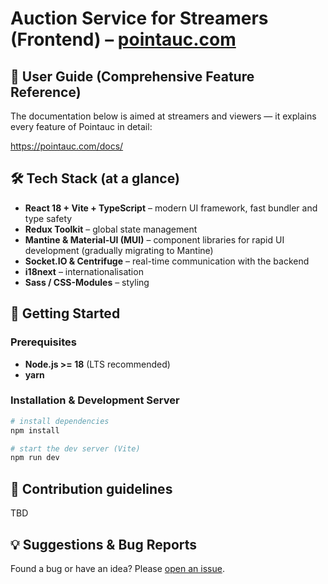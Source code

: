 # Auction Service for Streamers (Frontend) – [pointauc.com](https://pointauc.com)

## 📖 User Guide (Comprehensive Feature Reference)

The documentation below is aimed at streamers and viewers — it explains every feature of Pointauc in detail:

https://pointauc.com/docs/

## 🛠️ Tech Stack (at a glance)

- **React 18 + Vite + TypeScript** – modern UI framework, fast bundler and type safety
- **Redux Toolkit** – global state management
- **Mantine & Material-UI (MUI)** – component libraries for rapid UI development (gradually migrating to Mantine)
- **Socket.IO & Centrifuge** – real-time communication with the backend
- **i18next** – internationalisation
- **Sass / CSS-Modules** – styling

## 🚀 Getting Started

### Prerequisites

- **Node.js >= 18** (LTS recommended)
- **yarn**

### Installation & Development Server

```bash
# install dependencies
npm install

# start the dev server (Vite)
npm run dev
```

## 📝 Contribution guidelines

TBD

## 💡 Suggestions & Bug Reports

Found a bug or have an idea? Please [open an issue](https://github.com/Pointauc/pointauc_frontend/issues).
